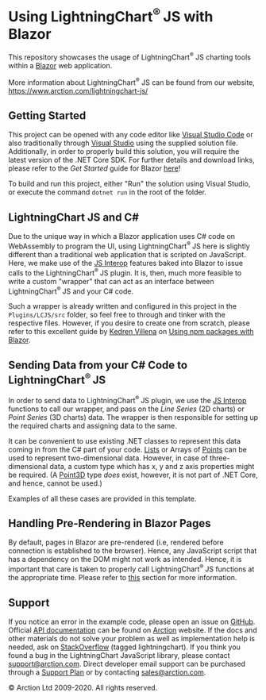 # Using LightningChart<sup>&#174; </sup> JS with Blazor
This repository showcases the usage of LightningChart<sup>&#174;</sup> JS charting tools within a [Blazor][0] web application.

More information about LightningChart<sup>&#174;</sup> JS can be found from our website, https://www.arction.com/lightningchart-js/

## Getting Started
This project can be opened with any code editor like [Visual Studio Code][1] or also traditionally through [Visual Studio][2] using the supplied solution file. Additionally, in order to properly build this solution, you will require the latest version of the .NET Core SDK. For further details and download links, please refer to the *Get Started* guide for Blazor [here][3]!

To build and run this project, either "Run" the solution using Visual Studio, or execute the command `dotnet run` in the root of the folder.

## LightningChart JS and C#
Due to the unique way in which a Blazor application uses C# code on  WebAssembly to program the UI, using LightningChart<sup>&#174; </sup> JS here is slightly different than a traditional web application that is scripted on JavaScript. Here, we make use of the [JS Interop][5] features baked into Blazor to issue calls to the LightningChart<sup>&#174; </sup> JS plugin. It is, then, much more feasible to write a custom "wrapper" that can act as an interface between LightningChart<sup>&#174; </sup> JS and your C# code.

Such a wrapper is already written and configured in this project in the `Plugins/LCJS/src` folder, so feel free to through and tinker with the respective files. However, if you desire to create one from scratch, please refer to this excellent guide by [Kedren Villena](https://medium.com/@kedren.villena?source=post_page-----2b0310279320--------------------------------) on [Using npm packages with Blazor][4].

## Sending Data from your C# Code to LightningChart<sup>&#174; </sup> JS
In order to send data to LightningChart<sup>&#174; </sup> JS plugin, we use the [JS Interop][5] functions to call our wrapper, and pass on the *Line Series* (2D charts) or *Point Series* (3D charts) data. The wrapper is then responsible for setting up the required charts and assigning data to the same. 

It can be convenient to use existing .NET classes to represent this data coming in from the C# part of your code. [Lists][6] or Arrays of [Points][7] can be used to represent two-dimensional data. However, in case of three-dimensional data, a custom type which has x, y and z axis properties might be required. (A [Point3D][8] type *does* exist, however, it is not part of .NET Core, and hence, cannot be used.)

Examples of all these cases are provided in this template.

## Handling Pre-Rendering in Blazor Pages
By default, pages in Blazor are pre-rendered (i.e, rendered before connection is established to the browser). Hence, any JavaScript script that has a dependency on the DOM might not work as intended. Hence, it is important that care is taken to properly call LightningChart<sup>&#174; </sup> JS functions at the appropriate time. Please refer to [this][9] section for more information.

## Support
If you notice an error in the example code, please open an issue on [GitHub][10].
Official [API documentation][11] can be found on [Arction][12] website.
If the docs and other materials do not solve your problem as well as implementation help is needed, ask on [StackOverflow][13] (tagged lightningchart).
If you think you found a bug in the LightningChart JavaScript library, please contact support@arction.com.
Direct developer email support can be purchased through a [Support Plan][14] or by contacting sales@arction.com.

© Arction Ltd 2009-2020. All rights reserved.

[0]: https://dotnet.microsoft.com/apps/aspnet/web-apps/blazor
[1]: https://code.visualstudio.com/
[2]: https://visualstudio.microsoft.com/
[3]: https://dotnet.microsoft.com/learn/aspnet/blazor-tutorial/install
[4]: https://medium.com/swlh/using-npm-packages-with-blazor-2b0310279320
[5]: https://docs.microsoft.com/en-us/aspnet/core/blazor/call-javascript-from-dotnet?view=aspnetcore-3.1
[6]: https://docs.microsoft.com/en-us/dotnet/api/system.collections.generic.list-1?view=netcore-3.1
[7]: https://docs.microsoft.com/en-us/dotnet/api/system.drawing.point?view=netcore-3.1
[8]: https://docs.microsoft.com/en-us/dotnet/api/system.windows.media.media3d.point3d?view=netcore-3.1
[9]: https://docs.microsoft.com/en-us/aspnet/core/blazor/call-javascript-from-dotnet?view=aspnetcore-3.1#detect-when-a-blazor-server-app-is-prerendering
[10]: https://github.com/Arction/lcjs-html-example/issues
[11]: https://www.arction.com/lightningchart-js-api-documentation
[12]: https://www.arction.com
[13]: https://stackoverflow.com/questions/tagged/lightningchart
[14]: https://www.arction.com/support-services/
